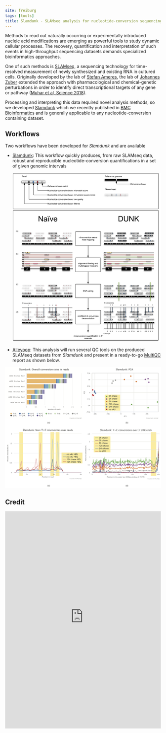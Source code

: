 ```yaml
---
site: freiburg
tags: [tools]
title: Slamdunk - SLAMseq analysis for nucleotide-conversion sequencing datasets
---
```


Methods to read out naturally occurring or experimentally introduced nucleic acid modifications are emerging as powerful tools to study dynamic cellular processes. The recovery, quantification and interpretation of such events in high-throughput sequencing datasets demands specialized bioinformatics approaches.

One of such methods is [SLAMseq](http://doi.org/10.1038/nmeth.4435), a sequencing technology for time-resolved measurement of newly synthesized and existing RNA in cultured cells. Originally developed by the lab of [Stefan Ameres](https://www.imba.oeaw.ac.at/research/stefan-ameres/), the lab of [Johannes Zuber](https://www.imp.ac.at/groups/johannes-zuber/) extended the approach with pharmacological and chemical-genetic perturbations in order to identify direct transcriptional targets of any gene or pathway ([Muhar et al, Science 2018](http://doi.org/10.1126/science.aao2793)).

Processing and interpreting this data required novel analysis methods, so we developed [Slamdunk](https://t-neumann.github.io/slamdunk/) which we recently published in [BMC Bioinformatics](http://doi.org/10.1186/s12859-019-2849-7) and is generally applicable to any nucleotide-conversion containing dataset.

## Workflows

Two workflows have been developed for *Slamdunk* and are available

- [Slamdunk](http://t-neumann.github.io/slamdunk/docs.html#all): This workflow quickly produces, from raw SLAMseq data, robust and reproducible nucleotide-conversion quantifications in a set of given genomic intervals

    <div class="multiple-img">
        <img src="/assets/media/2019-10-19-slamdunk_outline.png" width="800px" alt="Slamdunk outline" />
    </div>

- [Alleyoop](http://t-neumann.github.io/slamdunk/docs.html#document-Alleyoop): This analysis will run several QC tools on the produced SLAMseq datasets from *Slamdunk* and present in a ready-to-go [MultiQC](https://multiqc.info/) report as shown below.

<div class="multiple-img">
    <img src="/assets/media/2019-10-19-multiqc.png" width="800px" alt="Slamdunk MultiQC" />
</div>

## Credit

<embed src="https://bmcbioinformatics.biomedcentral.com/track/pdf/10.1186/s12859-019-2849-7" width="100%" height="700" type='application/pdf'>
